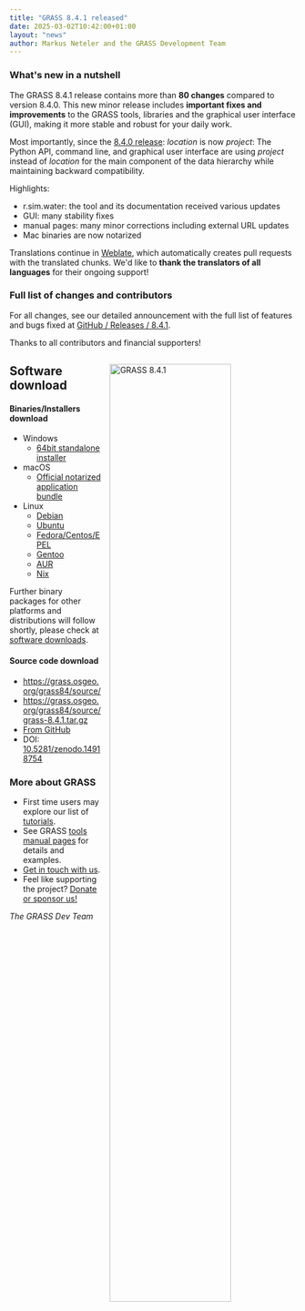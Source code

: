 ```yaml
---
title: "GRASS 8.4.1 released"
date: 2025-03-02T10:42:00+01:00
layout: "news"
author: Markus Neteler and the GRASS Development Team
---
```


### What's new in a nutshell

The GRASS 8.4.1 release contains more than **80 changes** compared to
version 8.4.0. This new minor release includes **important fixes and
improvements** to the GRASS tools, libraries and the graphical user interface
(GUI), making it more stable and robust for your daily work.

Most importantly, since the
[8.4.0 release](https://grass.osgeo.org/news/2024_07_27_grass_gis_8_4_0_released/):
_location_ is now _project_: The Python API, command line, and graphical
user interface are using _project_ instead of _location_ for the main
component of the data hierarchy while maintaining backward compatibility.

Highlights:

- r.sim.water: the tool and its documentation received various updates
- GUI: many stability fixes
- manual pages: many minor corrections including external URL updates
- Mac binaries are now notarized

Translations continue in
[Weblate](https://weblate.osgeo.org/projects/grass-gis/), which
automatically creates pull requests with the translated chunks.
We'd like to **thank the translators of all languages** for their
ongoing support!

### Full list of changes and contributors

For all changes, see our detailed announcement with the full list of
features and bugs fixed at
[GitHub / Releases / 8.4.1](https://github.com/OSGeo/grass/releases/tag/8.4.1).

Thanks to all contributors and financial supporters!

<a href="/images/news/grass841_XXX.png">
  <img src="/images/news/grass841_XXX.png"
   alt="GRASS 8.4.1"
   title="GRASS 8.4.1"
   width="65%" style="float:right;padding-left:15px;padding-top:15px">
</a>

## Software download

#### Binaries/Installers download

- Windows
  - [64bit standalone installer](https://grass.osgeo.org/grass84/binary/mswindows/native/WinGRASS-8.4.1-1-Setup.exe)
- macOS
  - [Official notarized application bundle](https://cmbarton.github.io/grass-mac/download/)
- Linux
  - [Debian](https://tracker.debian.org/pkg/grass)
  - [Ubuntu](https://launchpad.net/~ubuntugis/+archive/ubuntu/ubuntugis-unstable/+packages?field.name_filter=grass)
  - [Fedora/Centos/EPEL](https://packages.fedoraproject.org/pkgs/grass/grass/)
  - [Gentoo](https://packages.gentoo.org/packages/sci-geosciences/grass)
  - [AUR](https://aur.archlinux.org/packages/grass)
  - [Nix](https://search.nixos.org/packages?channel=unstable&show=grass&size=1&type=packages&query=grass+gis)

Further binary packages for other platforms and distributions will follow shortly,
please check at [software downloads](/download/software/).

#### Source code download

- <https://grass.osgeo.org/grass84/source/>
- <https://grass.osgeo.org/grass84/source/grass-8.4.1.tar.gz>
- [From GitHub](https://github.com/OSGeo/grass/releases/tag/8.4.1)
- DOI: [10.5281/zenodo.14918754](https://doi.org/10.5281/zenodo.14918754)


### More about GRASS

- First time users may explore our list of [tutorials](https://grass-tutorials.osgeo.org).
- See GRASS [tools manual pages](https://grass.osgeo.org/grass-stable/manuals/index.html) for details and examples.
- [Get in touch with us](https://grass.osgeo.org/support/community/).
- Feel like supporting the project? [Donate or sponsor us!](https://opencollective.com/osgeo/projects/grass/contribute)

_The GRASS Dev Team_
